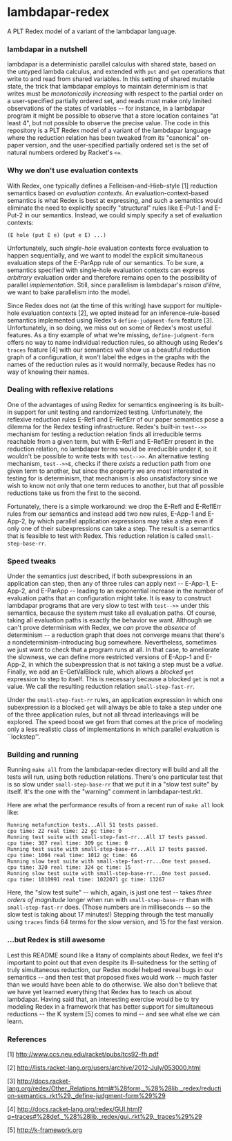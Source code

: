 lambdapar-redex
===============

A PLT Redex model of a variant of the lambdapar language.

### lambdapar in a nutshell

lambdapar is a deterministic parallel calculus with shared state,
based on the untyped lambda calculus, and extended with `put` and
`get` operations that write to and read from shared variables.  In
this setting of shared mutable state, the trick that lambdapar employs
to maintain determinism is that writes must be _monotonically
increasing_ with respect to the partial order on a user-specified
partially ordered set, and reads must make only limited observations
of the states of variables -- for instance, in a lambdapar program it
might be possible to observe that a store location containes "at least
4", but not possible to observe the precise value.  The code in this
repository is a PLT Redex model of a variant of the lambdapar language
where the reduction relation has been tweaked from its "canonical"
on-paper version, and the user-specified partially ordered set is the
set of natural numbers ordered by Racket's `<=`.

### Why we don't use evaluation contexts

With Redex, one typically defines a Felleisen-and-Hieb-style [1]
reduction semantics based on _evaluation contexts_. An
evaluation-context-based semantics is what Redex is best at
expressing, and such a semantics would eliminate the need to
explicitly specify "structural" rules like E-Put-1 and E-Put-2 in our
semantics.  Instead, we could simply specify a set of evaluation
contexts:

```
(E hole (put E e) (put e E) ...)
```

Unfortunately, such _single-hole_ evaluation contexts force evaluation
to happen sequentially, and we want to model the explicit simultaneous
evaluation steps of the E-ParApp rule of our semantics.  To be sure, a
semantics specified with single-hole evaluation contexts can express
_arbitrary_ evaluation order and therefore remains open to the
possibility of parallel _implementation_. Still, since parallelism is
lambdapar's _raison d'être_, we want to bake parallelism into the
model.

Since Redex does not (at the time of this writing) have support for
multiple-hole evaluation contexts [2], we opted instead for an
inference-rule-based semantics implemented using Redex's
`define-judgment-form` feature [3].  Unfortunately, in so doing, we
miss out on some of Redex's most useful features.  As a tiny example
of what we're missing, `define-judgment-form` offers no way to name
individual reduction rules, so although using Redex's `traces` feature
[4] with our semantics will show us a beautiful reduction graph of a
configuration, it won't label the edges in the graphs with the names
of the reduction rules as it would normally, because Redex has no way
of knowing their names.

### Dealing with reflexive relations

One of the advantages of using Redex for semantics engineering is its
built-in support for unit testing and randomized
testing. Unfortunately, the reflexive reduction rules E-Refl and
E-ReflErr of our paper semantics pose a dilemma for the Redex testing
infrastructure. Redex's built-in `test-->>` mechanism for testing a
reduction relation finds all irreducible terms reachable from a given
term, but with E-Refl and E-ReflErr present in the reduction relation,
no lambdapar terms would be irreducible under it, so it wouldn't be
possible to write tests with `test-->>`.  An alternative testing
mechanism, `test-->>E`, checks if there _exists_ a reduction path from
one given term to another, but since the property we are most
interested in testing for is determinism, that mechanism is also
unsatisfactory since we wish to know not only that one term reduces to
another, but that _all_ possible reductions take us from the
first to the second.

Fortunately, there is a simple workaround: we drop the E-Refl and
 E-ReflErr rules from our semantics and instead add two new rules,
 E-App-1 and E-App-2, by which parallel application expressions may
 take a step even if only one of their subexpressions can take a step.
 The result is a semantics that is feasible to test with Redex.
This reduction relation is called `small-step-base-rr`.

### Speed tweaks

Under the semantics just described, if both subexpressions in an
application can step, then any of three rules can apply next --
E-App-1, E-App-2, and E-ParApp -- leading to an exponential increase
in the number of evaluation paths that an configuration might take. It
is easy to construct lambdapar programs that are very slow to test
with `test-->>` under this semantics, because the system must take all
evaluation paths.  Of course, taking all evaluation paths is exactly
the behavior we want.  Although we can't prove determinism with Redex,
we _can_ prove the _absence_ of determinism -- a reduction graph that
does not converge means that there's a nondeterminism-introducing bug
somewhere.  Nevertheless, sometimes we just want to check that a
program runs at all.  In that case, to ameliorate the slowness, we can
define more restricted versions of E-App-1 and E-App-2, in which the
subexpression that is not taking a step must be a _value_.  Finally,
we add an E-GetValBlock rule, which allows a _blocked_ `get`
expression to step to itself. This is necessary because a blocked
`get` is not a value.  We call the resulting reduction relation
`small-step-fast-rr`.

Under the `small-step-fast-rr` rules, an application expression in
which one subexpression is a blocked `get` will always be able to take
a step under one of the three application rules, but not all thread
interleavings will be explored.  The speed boost we get from that
comes at the price of modeling only a less realistic class of
implementations in which parallel evaluation is ``lockstep''.

### Building and running

Running `make all` from the lambdapar-redex directory will build and
all the tests will run, using both reduction relations.  There's one
particular test that is so slow under `small-step-base-rr` that we put
it in a "slow test suite" by itself.  It's the one with the "warning"
comment in lambdapar-test.rkt.

Here are what the performance results of from a recent run of `make
all` look like:

```
Running metafunction tests...All 51 tests passed.
cpu time: 22 real time: 22 gc time: 0
Running test suite with small-step-fast-rr...All 17 tests passed.
cpu time: 307 real time: 309 gc time: 0
Running test suite with small-step-base-rr...All 17 tests passed.
cpu time: 1004 real time: 1012 gc time: 66
Running slow test suite with small-step-fast-rr...One test passed.
cpu time: 320 real time: 324 gc time: 15
Running slow test suite with small-step-base-rr...One test passed.
cpu time: 1010991 real time: 1022071 gc time: 13267
```

Here, the "slow test suite" -- which, again, is just one test -- takes
_three orders of magnitude_ longer when run with `small-step-base-rr`
than with `small-step-fast-rr` does.  (Those numbers are in
milliseconds -- so the slow test is taking about 17 minutes!)
Stepping through the test manually using `traces` finds 64 terms
for the slow version, and 15 for the fast version.

### ...but Redex is still awesome

Lest this README sound like a litany of complaints about Redex, we
feel it's important to point out that even despite its ill-suitedness
for the setting of truly simultaneous reduction, our Redex model
helped reveal bugs in our semantics -- and then test that proposed
fixes would work -- much faster than we would have been able to do
otherwise.  We also don't believe that we have yet learned everything
that Redex has to teach us about lambdapar.  Having said that, an
interesting exercise would be to try modeling Redex in a framework
that has better support for simultaneous reductions -- the K system
[5] comes to mind -- and see what else we can learn.

### References

[1] http://www.ccs.neu.edu/racket/pubs/tcs92-fh.pdf

[2] http://lists.racket-lang.org/users/archive/2012-July/053000.html

[3] http://docs.racket-lang.org/redex/Other_Relations.html#%28form._%28%28lib._redex/reduction-semantics..rkt%29._define-judgment-form%29%29

[4] http://docs.racket-lang.org/redex/GUI.html?q=traces#%28def._%28%28lib._redex/gui..rkt%29._traces%29%29

[5] http://k-framework.org


